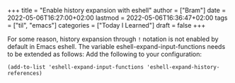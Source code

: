+++
title = "Enable history expansion with eshell"
author = ["Bram"]
date = 2022-05-06T16:27:00+02:00
lastmod = 2022-05-06T16:36:47+02:00
tags = ["til", "emacs"]
categories = ["Today I Learned"]
draft = false
+++

For some reason, history expansion through `!` notation is not enabled by default in Emacs eshell. The variable eshell-expand-input-functions needs to be extended as follows:
Add the following to your configuration:

```elisp
(add-to-list 'eshell-expand-input-functions 'eshell-expand-history-references)
```
